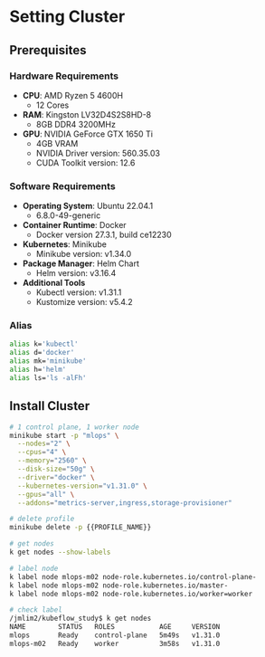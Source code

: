 # Setting Cluster

## Prerequisites

### Hardware Requirements
- **CPU**: AMD Ryzen 5 4600H
  - 12 Cores
- **RAM**: Kingston LV32D4S2S8HD-8
  - 8GB DDR4 3200MHz
- **GPU**: NVIDIA GeForce GTX 1650 Ti
  - 4GB VRAM
  - NVIDIA Driver version: 560.35.03 
  - CUDA Toolkit version: 12.6

### Software Requirements
- **Operating System**: Ubuntu 22.04.1
  - 6.8.0-49-generic
- **Container Runtime**: Docker
  - Docker version 27.3.1, build ce12230
- **Kubernetes**: Minikube
  - Minikube version: v1.34.0
- **Package Manager**: Helm Chart
  - Helm version: v3.16.4
- **Additional Tools**
  - Kubectl version: v1.31.1
  - Kustomize version: v5.4.2

### Alias
```bash
alias k='kubectl'
alias d='docker'
alias mk='minikube'
alias h='helm'
alias ls='ls -alFh'
```
## Install Cluster

```bash
# 1 control plane, 1 worker node 
minikube start -p "mlops" \
  --nodes="2" \
  --cpus="4" \
  --memory="2560" \
  --disk-size="50g" \
  --driver="docker" \
  --kubernetes-version="v1.31.0" \
  --gpus="all" \
  --addons="metrics-server,ingress,storage-provisioner"
```
```bash
# delete profile
minikube delete -p {{PROFILE_NAME}}
```
```bash
# get nodes
k get nodes --show-labels
```

```bash
# label node
k label node mlops-m02 node-role.kubernetes.io/control-plane-
k label node mlops-m02 node-role.kubernetes.io/master-
k label node mlops-m02 node-role.kubernetes.io/worker=worker
```

```bash
# check label
/jmlim2/kubeflow_study$ k get nodes
NAME        STATUS   ROLES           AGE     VERSION
mlops       Ready    control-plane   5m49s   v1.31.0
mlops-m02   Ready    worker          3m58s   v1.31.0
```